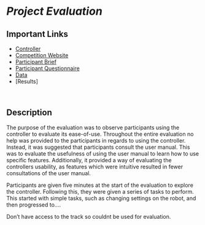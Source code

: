 # _Project Evaluation_

## Important Links
* [Controller](https://lewistrundle.github.io/L4-Individual-Project/)
* [Competition Website](https://robot-competition.github.io/robot-competition/)
* [Participant Brief](participant-brief)
* [Participant Questionnaire](https://forms.gle/5F1kry14zfDuMifk9)
* [Data](../data)
* [Results]

<br>

## Description
The purpose of the evaluation was to observe participants using the controller to evaluate its ease-of-use. Throughout the entire evaluation no help was provided to the participants in regards to using the controller. Instead, it was suggested that participants consult the user manual. This was to evaluate the usefulness of using the user manual to learn how to use specific features. Additionally, it provided a way of evaluating the controllers usability, as features which were intuitive resulted in fewer consultations of the user manual.

Participants are given five minutes at the start of the evaluation to explore the controller. Following this, they were given a series of tasks to perform. This started with simple tasks, such as changing settings on the robot, and then progressed to….

Don’t have access to the track so couldnt be used for evaluation.